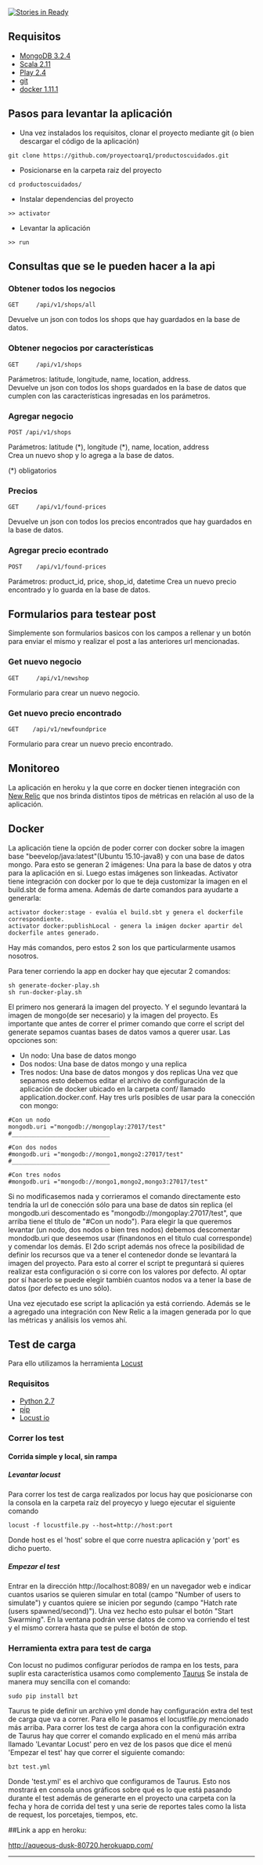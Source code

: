 [![Stories in Ready](https://badge.waffle.io/proyectoarq1/productoscuidados.svg?label=ready&title=Ready)](http://waffle.io/proyectoarq1/productoscuidados)

## Requisitos

+ [MongoDB 3.2.4](https://docs.mongodb.org/manual/tutorial/install-mongodb-on-ubuntu/)
+ [Scala 2.11](http://www.scala-lang.org/download/)
+ [Play 2.4](https://www.playframework.com/documentation/2.4.x/Installing) 
+ [git](https://git-scm.com/book/en/v2/Getting-Started-Installing-Git)
+ [docker 1.11.1](https://docs.docker.com/engine/installation/)

## Pasos para levantar la aplicación

+ Una vez instalados los requisitos, clonar el proyecto mediante git (o bien descargar el código de la aplicación)  


```
git clone https://github.com/proyectoarq1/productoscuidados.git
```

+ Posicionarse en la carpeta raiz del proyecto

```
cd productoscuidados/
```

+ Instalar dependencias del proyecto

```
>> activator
```

+ Levantar la aplicación

```
>> run
```

## Consultas que se le pueden hacer a la api

### Obtener todos los negocios

```GET     /api/v1/shops/all```                

Devuelve un json con todos los shops que hay guardados en la base de datos.

### Obtener negocios por características

```GET     /api/v1/shops```                

Parámetros: latitude, longitude, name, location, address.  
Devuelve un json con todos los shops guardados en la base de datos que cumplen con las características ingresadas en los parámetros.  

### Agregar negocio

```POST	/api/v1/shops```

Parámetros: latitude (\*), longitude (\*), name, location, address   
Crea un nuevo shop y lo agrega a la base de datos.  

(*) obligatorios

### Precios

```GET     /api/v1/found-prices```

Devuelve un json con todos los precios encontrados que hay guardados en la base de datos.

### Agregar precio econtrado

```POST	   /api/v1/found-prices```

Parámetros: product_id, price, shop_id, datetime
Crea un nuevo precio encontrado y lo guarda en la base de datos.

## Formularios para testear post 
Simplemente son formularios basicos con los campos a rellenar y un botón para enviar el mismo y realizar el post a las anteriores url mencionadas.

### Get nuevo negocio
```GET 	   /api/v1/newshop```  

Formulario para crear un nuevo negocio.


### Get nuevo precio encontrado
```GET 	  /api/v1/newfoundprice```  

Formulario para crear un nuevo precio encontrado.

## Monitoreo
La aplicación en heroku y la que corre en docker tienen integración con [New Relic](https://newrelic.com/) que nos brinda distintos tipos de métricas en relación al uso de la aplicación.

## Docker
La aplicación tiene la opción de poder correr con docker sobre la imagen base "beevelop/java:latest"(Ubuntu 15.10-java8) y con una base de datos mongo. Para esto se generan 2 imágenes: Una para la base de datos y otra para la aplicación en si. Luego estas imágenes son linkeadas.
Activator tiene integración con docker por lo que te deja customizar la imagen en el build.sbt de forma amena. Además de darte comandos para ayudarte a generarla:
```
activator docker:stage - evalúa el build.sbt y genera el dockerfile correspondiente.
activator docker:publishLocal - genera la imágen docker apartir del dockerfile antes generado.
```
Hay más comandos, pero estos 2 son los que particularmente usamos nosotros.

Para tener corriendo la app en docker hay que ejecutar 2 comandos:
```
sh generate-docker-play.sh
sh run-docker-play.sh
```
El primero nos generará la imagen del proyecto. Y el segundo levantará la imagen de mongo(de ser necesario) y la imagen del proyecto.
Es importante que antes de correr el primer comando que corre el script del generate sepamos cuantas bases de datos vamos a querer usar. Las opcciones son:
  - Un nodo: Una base de datos mongo
  - Dos nodos: Una base de datos mongo y una replica
  - Tres nodos: Una base de datos mongos y dos replicas
Una vez que sepamos esto debemos editar el archivo de configuración de la aplicación de docker ubicado en la carpeta conf/ llamado application.docker.conf. Hay tres urls posibles de usar para la conección con mongo:
```
#Con un nodo
mongodb.uri ="mongodb://mongoplay:27017/test"
#____________________________

#Con dos nodos
#mongodb.uri ="mongodb://mongo1,mongo2:27017/test"
#____________________________

#Con tres nodos
#mongodb.uri ="mongodb://mongo1,mongo2,mongo3:27017/test"
```
Si no modificasemos nada y corrieramos el comando directamente esto tendría la url de conección sólo para una base de datos sin replica (el mongodb.uri descomentado es "mongodb://mongoplay:27017/test", que arriba tiene el título de "#Con un nodo"). Para elegir la que queremos levantar (un nodo, dos nodos o bien tres nodos) debemos descomentar mondodb.uri que deseemos usar (finandonos en el titulo cual corresponde) y comendar los demás.
El 2do script además nos ofrece la posibilidad de definir los recursos que va a tener el contenedor donde se levantará la imagen del proyecto. Para esto al correr el script te preguntará si quieres realizar esta configuración o si corre con los valores por defecto. Al optar por sí hacerlo se puede elegir también cuantos nodos va a tener la base de datos (por defecto es uno sólo).

Una vez ejecutado ese script la aplicación ya está corriendo.
Además se le a agregado una integración con New Relic a la imagen generada por lo que las métricas y análisis los vemos ahí.

## Test de carga
Para ello utilizamos la herramienta [Locust](http://locust.io/)

### Requisitos

+ [Python 2.7](https://www.python.org/downloads/release/python-2711/)
+ [pip](https://pip.pypa.io/en/stable/installing/)
+ [Locust io](http://docs.locust.io/en/latest/installation.html) 


### Correr los test

#### Corrida simple y local, sin rampa
##### Levantar locust
Para correr los test de carga realizados por locus hay que posicionarse con la consola en la carpeta raíz del proyecyo y luego ejecutar el siguiente comando
```
locust -f locustfile.py --host=http://host:port
```
Donde host es el 'host' sobre el que corre nuestra aplicación y 'port' es dicho puerto.

##### Empezar el test

Entrar en la dirección http://localhost:8089/ en un navegador web e indicar cuantos usarios se quieren simular en total (campo "Number of users to simulate") y cuantos quiere se inicien por segundo (campo "Hatch rate (users spawned/second)"). Una vez hecho esto pulsar el botón "Start Swarming". En la ventana podrán verse datos de como va corriendo el test y el mismo correra hasta que se pulse el botón de stop.

### Herramienta extra para test de carga
Con locust no pudimos configurar períodos de rampa en los tests, para suplir esta característica usamos como complemento [Taurus](http://gettaurus.org/)
Se instala de manera muy sencilla con el comando: 
```
sudo pip install bzt
```
Taurus te pide definir un archivo yml donde hay configuración extra del test de carga que va a correr. Para ello le pasamos el locustfile.py mencionado más arriba.
Para correr los test de carga ahora con la configuración extra de Taurus hay que correr el comando explicado en el menú más arriba llamado 'Levantar Locust' pero en vez de los pasos que dice el menú 'Empezar el test' hay que correr el siguiente comando:
```
bzt test.yml
```
Donde 'test.yml' es el archivo que configuramos de Taurus.
Esto nos mostrará en consola unos gráficos sobre qué es lo que está pasando durante el test además de generarte en el proyecto una carpeta con la fecha y hora de corrida del test y una serie de reportes tales como la lista de request, los porcetajes, tiempos, etc.

##Link a app en heroku:

http://aqueous-dusk-80720.herokuapp.com/


-------------------------------
